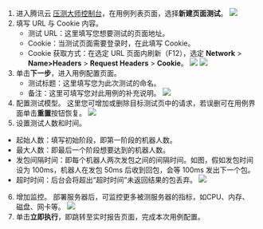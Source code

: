 1. 进入腾讯云 [压测大师控制台](https://console.cloud.tencent.com/wetest/master/testcase)，在用例列表页面，选择**新建页面测试**。
![](//mc.qcloudimg.com/static/img/3ed39349c9f84251fa572e53a69f9350/image.png)
2. 填写 URL 与 Cookie 内容。
	- 测试 URL：这里填写您想要测试的页面地址。
	- Cookie：当测试页面需要登录时，在此填写 Cookie。
	- Cookie 获取方式：在选定 URL 页面内刷新（F12），选定 **Network** > **Name>Headers** > **Request Headers** > **Cookie**。
![](//mc.qcloudimg.com/static/img/0108742911896910c273ec78024a07ac/image.png)
![](//mc.qcloudimg.com/static/img/6cd0a28ea07bd96d2f654b4ca76e9320/image.png)
3. 单击**下一步**，进入用例配置页面。
	- 测试标题：这里填写您为此次测试的命名。
	- 备注：这里可填写您对此用例的补充说明。
![](//mc.qcloudimg.com/static/img/062dc5bb165a57f928125cb82fadfe72/image.png)
4. 配置测试模型。
这里您可增加或删除目标测试页中的请求，若误删可在用例界面单击**重置**按钮恢复。
![](//mc.qcloudimg.com/static/img/49950a4029753b14ab9d13f63ffdbb71/image.png)
5. 设置测试人数和时间。
 - 起始人数：填写初始阶段，即第一阶段的机器人数。
 - 最大人数：即最后一个阶段想要达到的机器人数。
 - 发包间隔时间：即每个机器人两次发包之间的间隔时间。如图，假如发包时间设为 100ms，机器人在发包 50ms 后收到回包，会等 100ms 发出下一个包。
 - 超时时间：后台会将超出“超时时间”未返回结果的包丢弃。
![](//mc.qcloudimg.com/static/img/d33f36d8e06f3979710dbf891789160c/image.png)
6. 增加监控。
部署服务器后，可监控更多被测服务器的指标，如CPU、内存、磁盘、网卡等。
![](//mc.qcloudimg.com/static/img/64a14ce08454465864073968ab969604/image.png)
7. 单击**立即执行**，即跳转至实时报告页面，完成本次用例配置。


